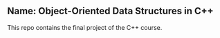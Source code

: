 ## Name: Object-Oriented Data Structures in C++

This repo contains the final project of the C++ course.